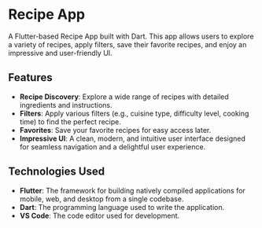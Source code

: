 # Recipe App

A Flutter-based Recipe App built with Dart. This app allows users to explore a variety of recipes, apply filters, save their favorite recipes, and enjoy an impressive and user-friendly UI.

## Features

- **Recipe Discovery**: Explore a wide range of recipes with detailed ingredients and instructions.
- **Filters**: Apply various filters (e.g., cuisine type, difficulty level, cooking time) to find the perfect recipe.
- **Favorites**: Save your favorite recipes for easy access later.
- **Impressive UI**: A clean, modern, and intuitive user interface designed for seamless navigation and a delightful user experience.

## Technologies Used

- **Flutter**: The framework for building natively compiled applications for mobile, web, and desktop from a single codebase.
- **Dart**: The programming language used to write the application.
- **VS Code**: The code editor used for development.

